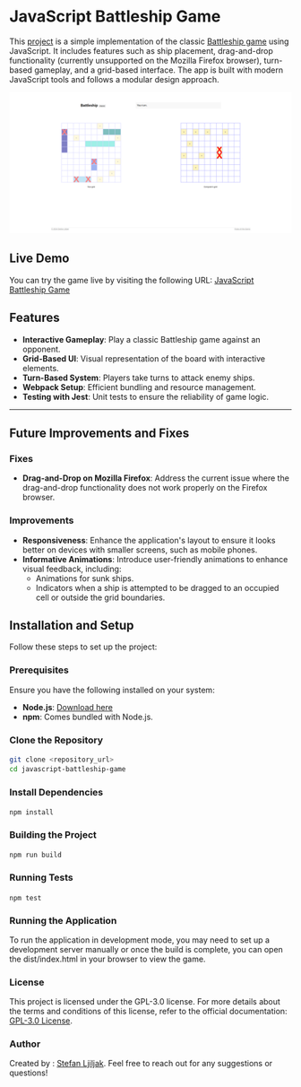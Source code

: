 # JavaScript Battleship Game

This [project](https://www.theodinproject.com/lessons/node-path-javascript-battleship) is a simple implementation of the classic [Battleship game](<https://en.wikipedia.org/wiki/Battleship_(game)#Description>) using JavaScript. It includes features such as ship placement, drag-and-drop functionality (currently unsupported on the Mozilla Firefox browser), turn-based gameplay, and a grid-based interface. The app is built with modern JavaScript tools and follows a modular design approach.

![Application Screenshot](app_screenshot.png)

## Live Demo

You can try the game live by visiting the following URL:
[JavaScript Battleship Game](https://1bewildered-bit.surge.sh/)

## Features

- **Interactive Gameplay**: Play a classic Battleship game against an opponent.
- **Grid-Based UI**: Visual representation of the board with interactive elements.
- **Turn-Based System**: Players take turns to attack enemy ships.
- **Webpack Setup**: Efficient bundling and resource management.
- **Testing with Jest**: Unit tests to ensure the reliability of game logic.

---

## Future Improvements and Fixes

### Fixes

- **Drag-and-Drop on Mozilla Firefox**: Address the current issue where the drag-and-drop functionality does not work properly on the Firefox browser.

### Improvements

- **Responsiveness**: Enhance the application's layout to ensure it looks better on devices with smaller screens, such as mobile phones.
- **Informative Animations**: Introduce user-friendly animations to enhance visual feedback, including:
  - Animations for sunk ships.
  - Indicators when a ship is attempted to be dragged to an occupied cell or outside the grid boundaries.

## Installation and Setup

Follow these steps to set up the project:

### Prerequisites

Ensure you have the following installed on your system:

- **Node.js**: [Download here](https://nodejs.org/)
- **npm**: Comes bundled with Node.js.

### Clone the Repository

```bash
git clone <repository_url>
cd javascript-battleship-game
```

### Install Dependencies

`npm install`

### Building the Project

`npm run build`

### Running Tests

`npm test`

### Running the Application

To run the application in development mode, you may need to set up a development server manually or once the build is complete, you can open the dist/index.html in your browser to view the game.

### License

This project is licensed under the GPL-3.0 license. For more details about the terms and conditions of this license, refer to the official documentation: [GPL-3.0 License](https://www.gnu.org/licenses/gpl-3.0.en.html).

### Author

Created by : [Stefan Ljiljak](https://github.com/baplaninarenje). Feel free to reach out for any suggestions or questions!
